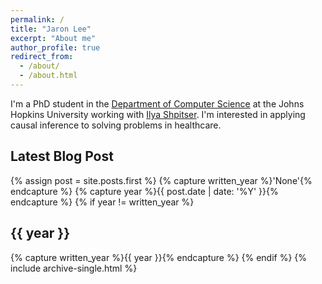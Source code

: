 ```yaml
---
permalink: /
title: "Jaron Lee"
excerpt: "About me"
author_profile: true
redirect_from: 
  - /about/
  - /about.html
---
```

I'm a PhD student in the [Department of Computer Science](https://www.cs.jhu.edu) at the Johns Hopkins University working with [Ilya Shpitser](https://www.cs.jhu.edu/~ilyas/). I'm interested in applying causal inference to solving problems in healthcare.


## Latest Blog Post
{% assign post = site.posts.first %}
{% capture written_year %}'None'{% endcapture %}
{% capture year %}{{ post.date | date: '%Y' }}{% endcapture %}
{% if year != written_year %}
<h2 id="{{ year | slugify }}" class="archive__subtitle">{{ year }}</h2>
{% capture written_year %}{{ year }}{% endcapture %}
{% endif %}
{% include archive-single.html %}

